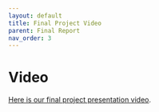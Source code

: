 ```yaml
---
layout: default
title: Final Project Video
parent: Final Report
nav_order: 3
---
```


# Video

[Here is our final project presentation video](https://drive.google.com/file/d/1dhK6G1ImxZCAMcHHXrbcM05oLA3Ph4yo/view?usp=sharing).
